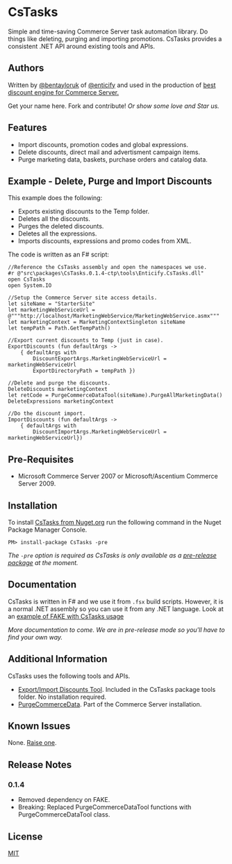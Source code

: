 # CsTasks

Simple and time-saving Commerce Server task automation library.  Do things like deleting, purging and importing promotions.  CsTasks provides a consistent .NET API around existing tools and APIs.  

## Authors

Written by [@bentayloruk](http://twitter.com/bentayloruk) of [@enticify](http://twitter.com/enticify) and used in the production of [best discount engine for Commerce Server.](http://www.enticify.com/)

Get your name here.  Fork and contribute!  *Or show some love and Star us.*

## Features

* Import discounts, promotion codes and global expressions.
* Delete discounts, direct mail and advertisment campaign items.
* Purge marketing data, baskets, purchase orders and catalog data.

## Example - Delete, Purge and Import Discounts

This example does the following:

- Exports existing discounts to the Temp folder.
- Deletes all the discounts.
- Purges the deleted discounts.
- Deletes all the expressions.
- Imports discounts, expressions and promo codes from XML.

The code is written as an F# script:
	
	//Reference the CsTasks assembly and open the namespaces we use.
	#r @"src\packages\CsTasks.0.1.4-ctp\tools\Enticify.CsTasks.dll"
	open CsTasks
	open System.IO
	
	//Setup the Commerce Server site access details.
	let siteName = "StarterSite"
	let marketingWebServiceUrl = @"""http://localhost/MarketingWebService/MarketingWebService.asmx""" 
	let marketingContext = MarketingContextSingleton siteName
	let tempPath = Path.GetTempPath()
	
	//Export current discounts to Temp (just in case).
	ExportDiscounts (fun defaultArgs ->
	    { defaultArgs with
	        DiscountExportArgs.MarketingWebServiceUrl = marketingWebServiceUrl
	        ExportDirectoryPath = tempPath })
	
	//Delete and purge the discounts.
	DeleteDiscounts marketingContext 
	let retCode = PurgeCommerceDataTool(siteName).PurgeAllMarketingData()
	DeleteExpressions marketingContext 
	
	//Do the discount import.
	ImportDiscounts (fun defaultArgs -> 
		{ defaultArgs with 
			DiscountImportArgs.MarketingWebServiceUrl = marketingWebServiceUrl})

## Pre-Requisites

* Microsoft Commerce Server 2007 or Microsoft/Ascentium Commerce Server 2009.

## Installation

To install [CsTasks from Nuget.org](https://nuget.org/packages/CsTasks/) run the following command in the Nuget Package Manager Console.

`PM> install-package CsTasks -pre`
 
*The `-pre` option is required as CsTasks is only available as a [pre-release package](http://nuget.codeplex.com/wikipage?title=Pre-Release%20Packages) at the moment.*

## Documentation

CsTasks is written in F# and we use it from `.fsx` build scripts.  However, it is a normal .NET assembly so you can use it from any .NET language.  Look at an [example of FAKE with CsTasks usage](https://github.com/enticify/CsTasks/blob/master/src/Enticify.CsTasks/ResetDiscounts.fsx)

*More documentation to come.  We are in pre-release mode so you'll have to find your own way.*

## Additional Information

CsTasks uses the following tools and APIs.  

* [Export/Import Discounts Tool](http://archive.msdn.microsoft.com/ExportImportDiscount).  Included in the CsTasks package tools folder.  No installation required.
* [PurgeCommerceData](http://msdn.microsoft.com/en-us/library/cc515165.aspx#PurgeCommerceData).  Part of the Commerce Server installation.

## Known Issues

None.  [Raise one](https://github.com/enticify/CsTasks/issues).

## Release Notes

### 0.1.4

* Removed dependency on FAKE.
* Breaking:  Replaced PurgeCommerceDataTool functions with PurgeCommerceDataTool class.

## License

[MIT](https://github.com/enticify/CsSpy/blob/master/LICENSE.md)

